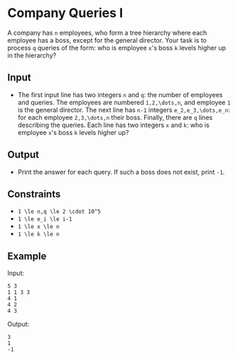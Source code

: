 # Company Queries I 

A company has ```n``` employees, who form a tree hierarchy where each employee has a boss, except for the general director.
Your task is to process ```q``` queries of the form: who is employee ```x```'s boss ```k``` levels higher up in the hierarchy?
## Input
- The first input line has two integers ```n``` and ```q```: the number of employees and queries. The employees are numbered ```1,2,\dots,n```, and employee ```1``` is the general director.
The next line has ```n-1``` integers ```e_2,e_3,\dots,e_n```: for each employee ```2,3,\dots,n``` their boss.
Finally, there are ```q``` lines describing the queries. Each line has two integers ```x``` and ```k```: who is employee ```x```'s boss ```k``` levels higher up?
## Output
- Print the answer for each query. If such a boss does not exist, print ```-1```.
## Constraints

- ```1 \le n,q \le 2 \cdot 10^5```
- ```1 \le e_i \le i-1```
- ```1 \le x \le n```
- ```1 \le k \le n```

## Example
Input:
```
5 3
1 1 3 3
4 1
4 2
4 3
```

Output:
```
3
1
-1
```
